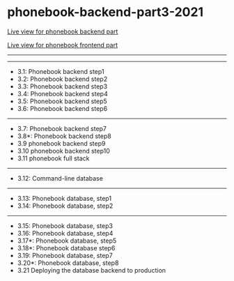 # phonebook-backend-part3-2021

[Live view for phonebook backend part](https://phonebook-backend-redsquirrrel.herokuapp.com/api/persons)

[Live view for phonebook frontend part](https://phonebook-backend-redsquirrrel.herokuapp.com/)

---

---

- 3.1: Phonebook backend step1
- 3.2: Phonebook backend step2
- 3.3: Phonebook backend step3
- 3.4: Phonebook backend step4
- 3.5: Phonebook backend step5
- 3.6: Phonebook backend step6

---

- 3.7: Phonebook backend step7
- 3.8\*: Phonebook backend step8
- 3.9 phonebook backend step9
- 3.10 phonebook backend step10
- 3.11 phonebook full stack

---

- 3.12: Command-line database

---

- 3.13: Phonebook database, step1
- 3.14: Phonebook database, step2

---

- 3.15: Phonebook database, step3
- 3.16: Phonebook database, step4
- 3.17\*: Phonebook database, step5
- 3.18\*: Phonebook database step6
- 3.19: Phonebook database, step7
- 3.20\*: Phonebook database, step8
- 3.21 Deploying the database backend to production
